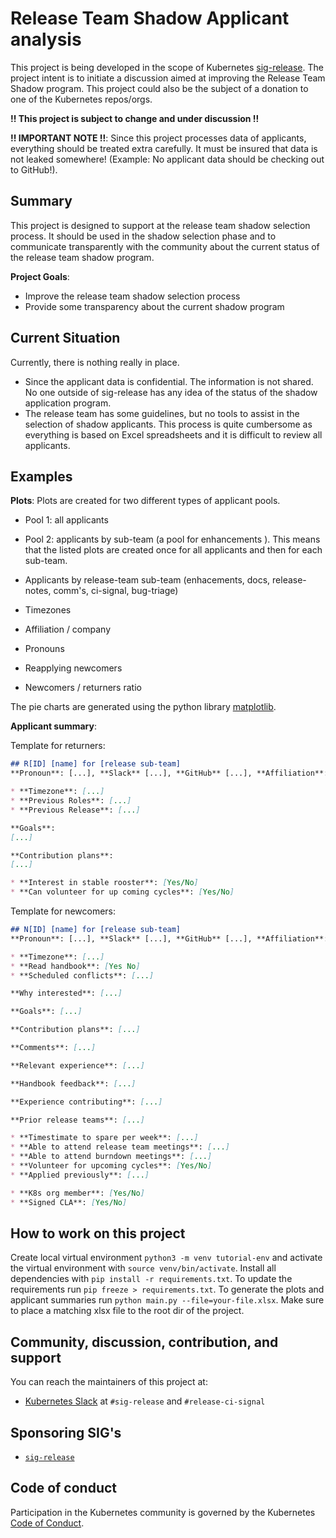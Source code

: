 # Release Team Shadow Applicant analysis

This project is being developed in the scope of Kubernetes [sig-release](https://github.com/kubernetes/sig-release/blob/master/release-team/README.md). The project intent is to initiate a discussion aimed at improving the Release Team Shadow program. This project could also be the subject of a donation to one of the Kubernetes repos/orgs.

**!! This project is subject to change and under discussion !!**

**!! IMPORTANT NOTE !!**: Since this project processes data of applicants, everything should be treated extra carefully. It must be insured that data is not leaked somewhere! (Example: No applicant data should be checking out to GitHub!).

## Summary
This project is designed to support at the release team shadow selection process. It should be used in the shadow selection phase and to communicate transparently with the community about the current status of the release team shadow program.    

**Project Goals**:
* Improve the release team shadow selection process
* Provide some transparency about the current shadow program

## Current Situation
Currently, there is nothing really in place. 
* Since the applicant data is confidential. The information is not shared. No one outside of sig-release has any idea of the status of the shadow application program.
* The release team has some guidelines, but no tools to assist in the selection of shadow applicants. This process is quite cumbersome as everything is based on Excel spreadsheets and it is difficult to review all applicants.

## Examples
**Plots**:
Plots are created for two different types of applicant pools. 
* Pool 1: all applicants
* Pool 2: applicants by sub-team (a pool for enhancements ). This means that the listed plots are created once for all applicants and then for each sub-team.

* Applicants by release-team sub-team (enhacements, docs, release-notes, comm's, ci-signal, bug-triage)
* Timezones
* Affiliation / company
* Pronouns
* Reapplying newcomers
* Newcomers / returners ratio

The pie charts are generated using the python library [matplotlib](https://matplotlib.org/stable/index.html).

**Applicant summary**:

Template for returners:
```md
## R[ID] [name] for [release sub-team]
**Pronoun**: [...], **Slack** [...], **GitHub** [...], **Affiliation**: [...]

* **Timezone**: [...]
* **Previous Roles**: [...]
* **Previous Release**: [...]

**Goals**:
[...]

**Contribution plans**:
[...]

* **Interest in stable rooster**: [Yes/No]
* **Can volunteer for up coming cycles**: [Yes/No]
```
Template for newcomers:

```md
## N[ID] [name] for [release sub-team]
**Pronoun**: [...], **Slack** [...], **GitHub** [...], **Affiliation**: [...]

* **Timezone**: [...]
* **Read handbook**: [Yes No]
* **Scheduled conflicts**: [...]

**Why interested**: [...]

**Goals**: [...] 

**Contribution plans**: [...]

**Comments**: [...]

**Relevant experience**: [...]

**Handbook feedback**: [...]

**Experience contributing**: [...]

**Prior release teams**: [...]

* **Timestimate to spare per week**: [...]
* **Able to attend release team meetings**: [...]
* **Able to attend burndown meetings**: [...]
* **Volunteer for upcoming cycles**: [Yes/No]
* **Applied previously**: [...]

* **K8s org member**: [Yes/No]
* **Signed CLA**: [Yes/No]

```

## How to work on this project

Create local virtual environment `python3 -m venv tutorial-env` and activate the virtual environment with `source venv/bin/activate`.
Install all dependencies with `pip install -r requirements.txt`. To update the requirements run `pip freeze > requirements.txt`. 
To generate the plots and applicant summaries run `python main.py --file=your-file.xlsx`.
Make sure to place a matching xlsx file to the root dir of the project.

## Community, discussion, contribution, and support
You can reach the maintainers of this project at:

* [Kubernetes Slack](https://slack.k8s.io/) at `#sig-release` and `#release-ci-signal`

## Sponsoring SIG's
* [`sig-release`](https://github.com/kubernetes/sig-release)

## Code of conduct
Participation in the Kubernetes community is governed by the Kubernetes [Code of Conduct](code-of-conduct.md).